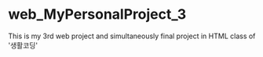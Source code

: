 # web_MyPersonalProject_3
This is my 3rd web project and simultaneously final project in HTML class of '생활코딩'
